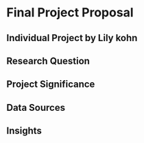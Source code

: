 # Final Project Proposal 
## Individual Project by Lily kohn

## Research Question

## Project Significance

## Data Sources

## Insights 

